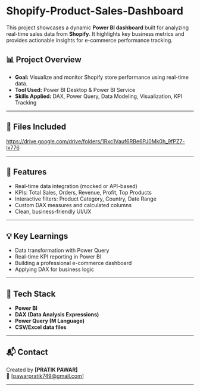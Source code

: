 # Shopify-Product-Sales-Dashboard


This project showcases a dynamic **Power BI dashboard** built for analyzing real-time sales data from **Shopify**. It highlights key business metrics and provides actionable insights for e-commerce performance tracking.


## 📊 Project Overview

- **Goal:** Visualize and monitor Shopify store performance using real-time data.
- **Tool Used:** Power BI Desktop & Power BI Service
- **Skills Applied:** DAX, Power Query, Data Modeling, Visualization, KPI Tracking
  
---

## 📁 Files Included
https://drive.google.com/drive/folders/1Rxc1Vauf6RBe6PJ0Mk0h_9fPZ7-lx776

---

## 🔧 Features

- Real-time data integration (mocked or API-based)
- KPIs: Total Sales, Orders, Revenue, Profit, Top Products
- Interactive filters: Product Category, Country, Date Range
- Custom DAX measures and calculated columns
- Clean, business-friendly UI/UX

---

## 💡 Key Learnings

- Data transformation with Power Query
- Real-time KPI reporting in Power BI
- Building a professional e-commerce dashboard
- Applying DAX for business logic

---

## 🧠 Tech Stack

- **Power BI**
- **DAX (Data Analysis Expressions)**
- **Power Query (M Language)**
- **CSV/Excel data files**

---


## 📬 Contact

Created by **[PRATIK PAWAR]**  
📧 [pawarpratik749@gmail.com]  


---

